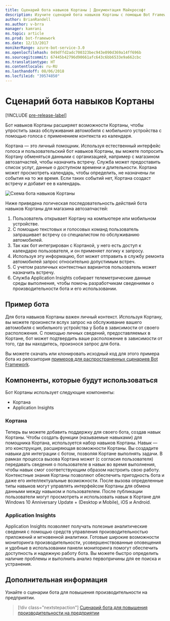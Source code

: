 ```yaml
---
title: Сценарий бота навыков Кортаны | Документация Майкрософт
description: Изучите сценарий бота навыков Кортаны с помощью Bot Framework.
author: BrianRandell
ms.author: v-brra
manager: kamrani
ms.topic: article
ms.prod: bot-framework
ms.date: 12/13/2017
monikerRange: azure-bot-service-3.0
ms.openlocfilehash: 049dffd2adc700323bec943e090d369a14ff696b
ms.sourcegitcommit: 67445b42796d90661afc643c6bb6533e9a662cbc
ms.translationtype: HT
ms.contentlocale: ru-RU
ms.lasthandoff: 08/06/2018
ms.locfileid: "39574850"
---
```

# <a name="cortana-skills-bot-scenario"></a>Сценарий бота навыков Кортаны

[!INCLUDE [pre-release-label](includes/pre-release-label-v3.md)]

Бот навыков Кортаны расширяет возможности Кортаны, чтобы упростить заказ обслуживания автомобиля с мобильного устройства с помощью голоса с применением контекста из календаря.

Кортана — это личный помощник. Используя естественный интерфейс голоса и пользовательский бот навыков Кортаны, вы можете попросить Кортану обменяться данными с организацией, например с магазином автозапчастей, чтобы назначить встречу. Служба может предоставить список услуг, данные о доступном времени и длительности. Кортана может просмотреть календарь, чтобы определить, не назначены ли события на то же время. Если таких событий нет, Кортана создаст встречу и добавит ее в календарь.

![Схема бота навыков Кортаны](~/media/scenarios/bot-service-scenario-cortana-skill.png)

Ниже приведена логическая последовательность действий бота навыков Кортаны для магазина автозапчастей:

1. Пользователь открывает Кортану на компьютере или мобильном устройстве.
2. С помощью текстовых и голосовых команд пользователь запрашивает встречу со специалистом по обслуживанию автомобилей.
3. Так как бот интегрирован с Кортаной, у него есть доступ к календарю пользователя, и он применяет логику к запросу.
4. Используя эту информацию, бот может отправить в службу ремонта автомобилей запрос относительно допустимым встреч.
5. С учетом различных контекстных вариантов пользователь может назначить встречу.
6. Служба Application Insights собирает телеметрические данные среды выполнения, чтобы помочь разработчикам сведениями о производительности бота и его использовании.

## <a name="sample-bot"></a>Пример бота
Для бота навыков Кортаны важен личный контекст. Используя Кортану, вы можете произнести вслух запрос на обслуживание вашего автомобиля с мобильного устройства у Боба в зависимости от своего расположения. С помощью личных сведений, предоставляемых в Кортане, бот может подтвердить ваше расположение в зависимости от того, где вы находитесь, произнося запрос для бота.

Вы можете скачать или клонировать исходный код для этого примера бота из репозитория [примеров для распространенных сценариев Bot Framework](https://aka.ms/bot/scenarios).

## <a name="components-youll-use"></a>Компоненты, которые будут использоваться
Бот Кортаны использует следующие компоненты:
-   Кортана
-   Application Insights

### <a name="cortana"></a>Кортана
Теперь вы можете добавить поддержку для своего бота, создав навык Кортаны. Чтобы создать функции (называемые навыками) для помощника Кортана, используется набор навыков Кортаны. Навык — это конструкция, расширяющая возможности Кортаны. Вы создадите навыки для интеграции с ботом, позволяя Кортане выполнять задачи. В рамках процесса вызова Кортана может (с согласия пользователя) передавать сведения о пользователе в навык во время выполнения, чтобы навык смог соответствующим образом настроить свою работу. Контекстные знания Кортаны позволяют обеспечить пригодность бота и даже его интеллектуальные возможности. После вызова определенные типы навыков могут управлять интерфейсом Кортаны для обмена данными между навыком и пользователем. После публикации пользователи могут просмотреть и использовать навык в Кортане для Windows 10 Anniversary Update + (Desktop и Mobile), iOS и Android.

### <a name="application-insights"></a>Application Insights
Application Insights позволяет получать полезные аналитические сведения с помощью средств управления производительностью приложений и мгновенной аналитики. Готовые широкие возможности мониторинга производительности, усовершенствованные оповещения и удобные в использовании панели мониторинга помогут обеспечить доступность и надежную работу бота. Вы можете быстро определить наличие проблемы и выполнить анализ первопричины для ее поиска и устранения.

## <a name="next-steps"></a>Дополнительная информация
Узнайте о сценарии бота для повышения производительности на предприятии.

> [!div class="nextstepaction"]
> [Сценарий бота для повышения производительности на предприятии](bot-service-scenario-enterprise-productivity.md)

